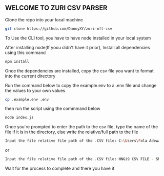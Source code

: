 ## WELCOME TO ZURI CSV PARSER

Clone the repo into your local machine

```bash
git clone https://github.com/DannyXY/zuri-nft-csv
```

To Use the CLI tool, you have to have node installed in your local system

After installing node(If yoou didn't have it prior), Install all dependencies using this command

```bash
npm install
```

Once the dependencies are installed, copy the csv file you want to format into the current directory

Run the command below to copy the example.env to a .env file and change the values to your own values

```bash
cp .example.env .env
```

then run the script using the commmand below
```bash
node index.js
```

Once you're prompted to enter the path to the csv file, type the name of the file if it is in the directory, else write the relative/full path to the file
```bash
Input the file relative file path of the .CSV file: C:\Users\Fola Adewambe\nft-zuri\HNGi9 CSV FILE - Sheet1.csv
```
or 
```bash
Input the file relative file path of the .CSV file: HNGi9 CSV FILE - Sheet1.csv
```

Wait for the process to complete and there you have it

